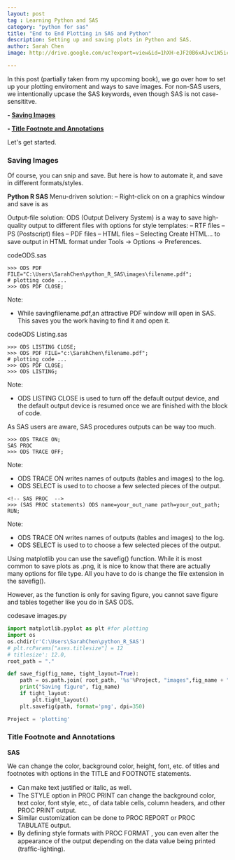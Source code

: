 ```yaml
---
layout: post
tag : Learning Python and SAS
category: "python for sas"
title: "End to End Plotting in SAS and Python"
description: Setting up and saving plots in Python and SAS.
author: Sarah Chen
image: http://drive.google.com/uc?export=view&id=1hXH-eJF20B6xAJvc1W5icAzePG1MwUuO

---
```


In this post (partially taken from my upcoming book), we go over how to set up your plotting enviroment and ways to save images.  For non-SAS users, we intentionally upcase the SAS keywords, even though SAS is not case-sensititve.  

**- [Saving Images](#Saving-Images)**

**- [Title Footnote and Annotations](#Enhance-Images)**

Let's get started.

<h3 id="Saving-Images">Saving Images</h3>

Of course, you can snip and save.  But here is how to automate it, and save in different formats/styles. 

**Python R SAS**
Menu-driven solution:
– Right-click on on a graphics window and save is as 

Output-file solution:
ODS (Output Delivery System) is a way to save high-quality output to different ﬁles with options for style templates:
– RTF ﬁles – PS (Postscript) ﬁles – PDF ﬁles – HTML ﬁles
– Selecting Create HTML... to save output in HTML format under Tools -> Options -> Preferences. 

<div class="code-head"><span>code</span>ODS.sas</div>

```sas
>>> ODS PDF FILE="C:\Users\SarahChen\python_R_SAS\images\filename.pdf";
# plotting code ...
>>> ODS PDF CLOSE;
```
Note:
- While savingfilename.pdf,an attractive PDF window will open in SAS.  This saves you the work having to find it and open it. 
<div class="code-head"><span>code</span>ODS Listing.sas</div>

```sas
>>> ODS LISTING CLOSE;
>>> ODS PDF FILE="c:\SarahChen\filename.pdf";
# plotting code ...
>>> ODS PDF CLOSE;
>>> ODS LISTING;
```
Note:
- <span class='coding'>ODS LISTING CLOSE</span> is used to turn off the default output device, and the default output device is resumed once we are finished with the block of code. 



As SAS users are aware, SAS procedures outputs can be way too much. 

```sas
>>> ODS TRACE ON;
SAS PROC 
>>> ODS TRACE OFF;
```
Note:
- <span class='coding'>ODS TRACE ON</span> writes names of outputs (tables and images) to the log. 
- <span class='coding'>ODS SELECT </span> is used to to choose a few selected pieces of the output.

```sas
<!-- SAS PROC  -->
>>> (SAS PROC statements) ODS name=your_out_name path=your_out_path; RUN;
```
Note:
- <span class='coding'>ODS TRACE ON</span> writes names of outputs (tables and images) to the log. 
- <span class='coding'>ODS SELECT </span> is used to to choose a few selected pieces of the output.

Using matplotlib you can use the savefig() function.  While it is most common to save plots as .png, it is nice to know that there are actually many options for file type.  All you have to do is change the file extension in the savefig(). 

However, as the function is only for saving figure, you cannot save figure and tables together like you do in SAS ODS. 

<div class="code-head"><span>code</span>save images.py</div>

```python
import matplotlib.pyplot as plt #for plotting
import os
os.chdir(r'C:\Users\SarahChen\python_R_SAS')
# plt.rcParams["axes.titlesize"] = 12
# titlesize': 12.0,  
root_path = "."

def save_fig(fig_name, tight_layout=True):
    path = os.path.join( root_path, '%s'%Project, "images",fig_name + ".png")
    print("Saving figure", fig_name)
    if tight_layout:
        plt.tight_layout()
    plt.savefig(path, format='png', dpi=350)

Project = 'plotting'
```

<h3 id="Enhance-Images">Title Footnote and Annotations</h3>

**SAS**

We can change the color, background color, height, font, etc. of titles and footnotes with options in the <span class='coding'>TITLE</span> and <span class='coding'>FOOTNOTE</span> statements. 
* Can make text justiﬁed or italic, as well. 
* The <span class='coding'>STYLE</span> option in <span class='coding'>PROC PRINT</span> can change the background color, text color, font style, etc., of data table cells, column headers, and other <span class='coding'>PROC PRINT</span> output. 
* Similar customization can be done to <span class='coding'>PROC REPORT</span> or <span class='coding'>PROC TABULATE</span>  output. 
* By deﬁning style formats with <span class='coding'>PROC FORMAT</span> , you can even alter the appearance of the output depending on the data value being printed (trafﬁc-lighting).